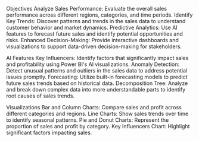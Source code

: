 Objectives
Analyze Sales Performance: Evaluate the overall sales performance across different regions, categories, and time periods.
Identify Key Trends: Discover patterns and trends in the sales data to understand customer behavior and market dynamics.
Predictive Analytics: Use AI features to forecast future sales and identify potential opportunities and risks.
Enhanced Decision-Making: Provide interactive dashboards and visualizations to support data-driven decision-making for stakeholders.


AI Features
Key Influencers: Identify factors that significantly impact sales and profitability using Power BI's AI visualizations.
Anomaly Detection: Detect unusual patterns and outliers in the sales data to address potential issues promptly.
Forecasting: Utilize built-in forecasting models to predict future sales trends based on historical data.
Decomposition Tree: Analyze and break down complex data into more understandable parts to identify root causes of sales trends.


Visualizations
Bar and Column Charts: Compare sales and profit across different categories and regions.
Line Charts: Show sales trends over time to identify seasonal patterns.
Pie and Donut Charts: Represent the proportion of sales and profit by category.
Key Influencers Chart: Highlight significant factors impacting sales.
